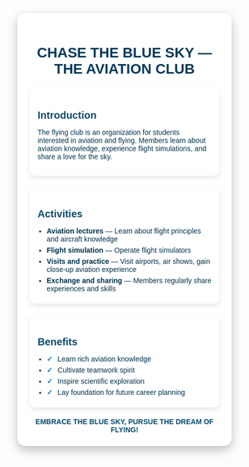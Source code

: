<!doctype html>
<html lang="en">
<head>
  <meta charset="utf-8" />
  <title>Aviation Club</title>
  <style>
    * { margin:0; padding:0; box-sizing:border-box; }
    body {
      font-family: Arial, sans-serif;
      color: #03324a;
      background: url("IMG_0141.jpeg") no-repeat center center fixed;
      background-size: cover;
      padding: 40px;
    }
    .container {
      max-width: 1000px;
      margin: auto;
      background: rgba(255, 255, 255, 0.9);
      border-radius: 16px;
      padding: 24px;
      box-shadow: 0 8px 20px rgba(0,0,0,0.25);
    }
    h1 {
      text-align: center;
      margin-bottom: 20px;
      color: #063a5a;
    }
    .grid {
      display: grid;
      grid-template-columns: repeat(auto-fit, minmax(280px, 1fr));
      gap: 20px;
    }
    .card {
      background: #fff;
      border-radius: 12px;
      padding: 16px;
      box-shadow: 0 4px 10px rgba(0,0,0,0.1);
    }
    .card h2 {
      margin-bottom: 10px;
      font-size: 20px;
      color: #0b4b6b;
    }
    ul { padding-left: 18px; }
    li { margin-bottom: 6px; }
    .check {
      color: #0b74c3;
      font-weight: bold;
      margin-right: 6px;
    }
    .footer {
      text-align: center;
      margin-top: 20px;
      font-weight: bold;
      color: #034b6b;
    }
  </style>
</head>
<body>
  <div class="container">
    <h1>CHASE THE BLUE SKY — THE AVIATION CLUB</h1>
    <div class="grid">
      <!-- Introduction -->
      <div class="card">
        <h2>Introduction</h2>
        <p>The flying club is an organization for students interested in aviation and flying. Members learn about aviation knowledge, experience flight simulations, and share a love for the sky.</p>
      </div>
      <!-- Activities -->
      <div class="card">
        <h2>Activities</h2>
        <ul>
          <li><strong>Aviation lectures</strong> — Learn about flight principles and aircraft knowledge</li>
          <li><strong>Flight simulation</strong> — Operate flight simulators</li>
          <li><strong>Visits and practice</strong> — Visit airports, air shows, gain close-up aviation experience</li>
          <li><strong>Exchange and sharing</strong> — Members regularly share experiences and skills</li>
        </ul>
      </div>
      <!-- Benefits -->
      <div class="card">
        <h2>Benefits</h2>
        <ul>
          <li><span class="check">✓</span> Learn rich aviation knowledge</li>
          <li><span class="check">✓</span> Cultivate teamwork spirit</li>
          <li><span class="check">✓</span> Inspire scientific exploration</li>
          <li><span class="check">✓</span> Lay foundation for future career planning</li>
        </ul>
      </div>
    </div>
    <div class="footer">EMBRACE THE BLUE SKY, PURSUE THE DREAM OF FLYING!</div>
  </div>
</body>
</html>
